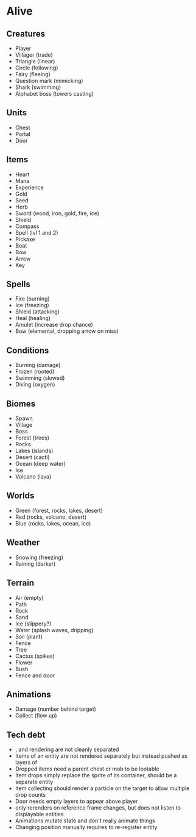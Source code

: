 # Alive

## Creatures

- Player
- Villager (trade)
- Triangle (linear)
- Circle (following)
- Fairy (fleeing)
- Question mark (mimicking)
- Shark (swimming)
- Alphabet boss (towers casting)

## Units

- Chest
- Portal
- Door

## Items

- Heart
- Mana
- Experience
- Gold
- Seed
- Herb
- Sword (wood, iron, gold, fire, ice)
- Shield
- Compass
- Spell (lvl 1 and 2)
- Pickaxe
- Boat
- Bow
- Arrow
- Key

## Spells

- Fire (burning)
- Ice (freezing)
- Shield (attacking)
- Heal (healing)
- Amulet (increase drop chance)
- Bow (elemental, dropping arrow on miss)

## Conditions

- Burning (damage)
- Frozen (rooted)
- Swimming (slowed)
- Diving (oxygen)

## Biomes

- Spawn
- Village
- Boss
- Forest (trees)
- Rocks
- Lakes (islands)
- Desert (cacti)
- Ocean (deep water)
- Ice
- Volcano (lava)

## Worlds

- Green (forest, rocks, lakes, desert)
- Red (rocks, volcano, desert)
- Blue (rocks, lakes, ocean, ice)

## Weather

- Snowing (freezing)
- Raining (darker)

## Terrain

- Air (empty)
- Path
- Rock
- Sand
- Ice (slippery?)
- Water (splash waves, dripping)
- Soil (plant)
- Fence
- Tree
- Cactus (spikes)
- Flower
- Bush
- Fence and door

## Animations

- Damage (number behind target)
- Collect (flow up)

## Tech debt

- <Entity>, <Sprite> and <Layer> rendering are not cleanly separated
- Items of an entity are not rendered separately but instead pushed as layers of <Sprite>
- Dropped items need a parent chest or mob to be lootable
- Item drops simply replace the sprite of its container, should be a separate entity
- Item collecting should render a particle on the target to allow multiple drop counts
- Door needs empty layers to appear above player
- <Terminal> only rerenders on reference frame changes, but does not listen to displayable entities
- Animations mutate state and don't really animate things
- Changing position manually requires to re-register entity

